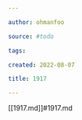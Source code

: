 ```yaml
---

author: ohmanfoo

source: #todo

tags: 

created: 2022-08-07

title: 1917

---
```

[[1917.md]]#1917.md